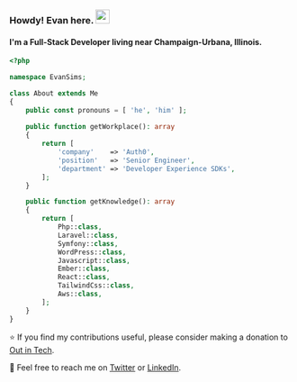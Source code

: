 ### Howdy! Evan here. <a href="https://www.evansims.com/"><img src="https://media.giphy.com/media/hvRJCLFzcasrR4ia7z/giphy.gif" width="25px"></a>
#### I'm a Full-Stack Developer living near Champaign-Urbana, Illinois.

```php
<?php

namespace EvanSims;

class About extends Me
{
    public const pronouns = [ 'he', 'him' ];
    
    public function getWorkplace(): array
    {
        return [
            'company'    => 'Auth0',
            'position'   => 'Senior Engineer',
            'department' => 'Developer Experience SDKs',
        ];
    }

    public function getKnowledge(): array
    {
        return [
            Php::class,
            Laravel::class,
            Symfony::class,
            WordPress::class,
            Javascript::class,
            Ember::class,
            React::class,
            TailwindCss::class,
            Aws::class,
        ];
    }
}
```

⭐ If you find my contributions useful, please consider making a donation to [Out in Tech](https://outintech.com/).

📨 Feel free to reach me on [Twitter](https://twitter.com/evansims) or [LinkedIn](https://linkedin.com/in/evansims).
